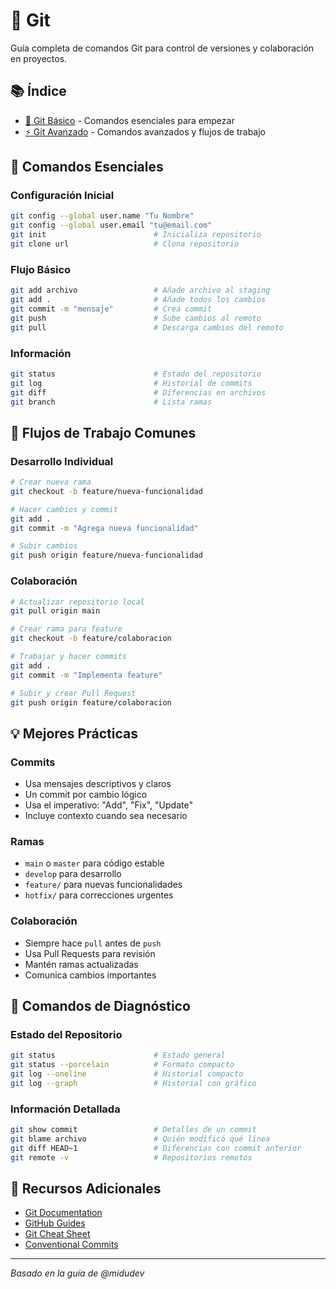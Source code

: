 # 🔧 Git

Guía completa de comandos Git para control de versiones y colaboración en proyectos.

## 📚 Índice

- [🚀 Git Básico](./basico.md) - Comandos esenciales para empezar
- [⚡ Git Avanzado](./avanzado.md) - Comandos avanzados y flujos de trabajo

## 🚀 Comandos Esenciales

### Configuración Inicial
```bash
git config --global user.name "Tu Nombre"
git config --global user.email "tu@email.com"
git init                        # Inicializa repositorio
git clone url                   # Clona repositorio
```

### Flujo Básico
```bash
git add archivo                 # Añade archivo al staging
git add .                       # Añade todos los cambios
git commit -m "mensaje"         # Crea commit
git push                        # Sube cambios al remoto
git pull                        # Descarga cambios del remoto
```

### Información
```bash
git status                      # Estado del repositorio
git log                         # Historial de commits
git diff                        # Diferencias en archivos
git branch                      # Lista ramas
```

## 🎯 Flujos de Trabajo Comunes

### Desarrollo Individual
```bash
# Crear nueva rama
git checkout -b feature/nueva-funcionalidad

# Hacer cambios y commit
git add .
git commit -m "Agrega nueva funcionalidad"

# Subir cambios
git push origin feature/nueva-funcionalidad
```

### Colaboración
```bash
# Actualizar repositorio local
git pull origin main

# Crear rama para feature
git checkout -b feature/colaboracion

# Trabajar y hacer commits
git add .
git commit -m "Implementa feature"

# Subir y crear Pull Request
git push origin feature/colaboracion
```

## 💡 Mejores Prácticas

### Commits
- Usa mensajes descriptivos y claros
- Un commit por cambio lógico
- Usa el imperativo: "Add", "Fix", "Update"
- Incluye contexto cuando sea necesario

### Ramas
- `main` o `master` para código estable
- `develop` para desarrollo
- `feature/` para nuevas funcionalidades
- `hotfix/` para correcciones urgentes

### Colaboración
- Siempre hace `pull` antes de `push`
- Usa Pull Requests para revisión
- Mantén ramas actualizadas
- Comunica cambios importantes

## 🔧 Comandos de Diagnóstico

### Estado del Repositorio
```bash
git status                      # Estado general
git status --porcelain          # Formato compacto
git log --oneline               # Historial compacto
git log --graph                 # Historial con gráfico
```

### Información Detallada
```bash
git show commit                 # Detalles de un commit
git blame archivo               # Quién modificó qué línea
git diff HEAD~1                 # Diferencias con commit anterior
git remote -v                   # Repositorios remotos
```

## 📖 Recursos Adicionales

- [Git Documentation](https://git-scm.com/doc)
- [GitHub Guides](https://guides.github.com/)
- [Git Cheat Sheet](https://education.github.com/git-cheat-sheet-education.pdf)
- [Conventional Commits](https://www.conventionalcommits.org/)

---

*Basado en la guía de @midudev* 